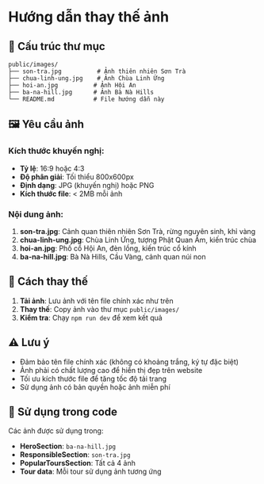 # Hướng dẫn thay thế ảnh

## 📁 Cấu trúc thư mục
```
public/images/
├── son-tra.jpg          # Ảnh thiên nhiên Sơn Trà
├── chua-linh-ung.jpg    # Ảnh Chùa Linh Ứng
├── hoi-an.jpg          # Ảnh Hội An
├── ba-na-hill.jpg      # Ảnh Bà Nà Hills
└── README.md           # File hướng dẫn này
```

## 🖼️ Yêu cầu ảnh

### Kích thước khuyến nghị:
- **Tỷ lệ**: 16:9 hoặc 4:3
- **Độ phân giải**: Tối thiểu 800x600px
- **Định dạng**: JPG (khuyến nghị) hoặc PNG
- **Kích thước file**: < 2MB mỗi ảnh

### Nội dung ảnh:
1. **son-tra.jpg**: Cảnh quan thiên nhiên Sơn Trà, rừng nguyên sinh, khỉ vàng
2. **chua-linh-ung.jpg**: Chùa Linh Ứng, tượng Phật Quan Âm, kiến trúc chùa
3. **hoi-an.jpg**: Phố cổ Hội An, đèn lồng, kiến trúc cổ kính
4. **ba-na-hill.jpg**: Bà Nà Hills, Cầu Vàng, cảnh quan núi non

## 🔄 Cách thay thế

1. **Tải ảnh**: Lưu ảnh với tên file chính xác như trên
2. **Thay thế**: Copy ảnh vào thư mục `public/images/`
3. **Kiểm tra**: Chạy `npm run dev` để xem kết quả

## ⚠️ Lưu ý

- Đảm bảo tên file chính xác (không có khoảng trắng, ký tự đặc biệt)
- Ảnh phải có chất lượng cao để hiển thị đẹp trên website
- Tối ưu kích thước file để tăng tốc độ tải trang
- Sử dụng ảnh có bản quyền hoặc ảnh miễn phí

## 🎨 Sử dụng trong code

Các ảnh được sử dụng trong:
- **HeroSection**: `ba-na-hill.jpg`
- **ResponsibleSection**: `son-tra.jpg`
- **PopularToursSection**: Tất cả 4 ảnh
- **Tour data**: Mỗi tour sử dụng ảnh tương ứng
